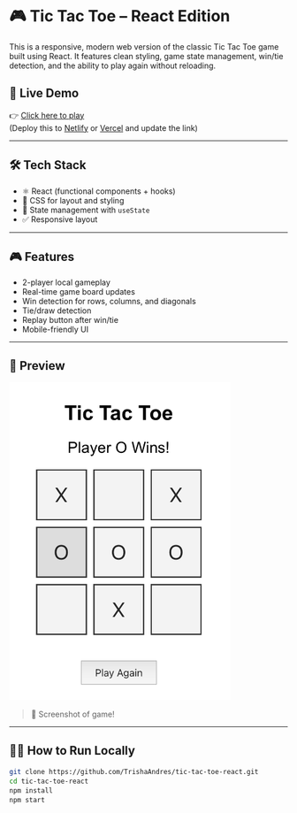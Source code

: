 # 🎮 Tic Tac Toe – React Edition

This is a responsive, modern web version of the classic Tic Tac Toe game built using React. It features clean styling, game state management, win/tie detection, and the ability to play again without reloading.

## 🚀 Live Demo

👉 [Click here to play](https://your-deployment-url.netlify.app)  
(Deploy this to [Netlify](https://www.netlify.com/) or [Vercel](https://vercel.com/) and update the link)

---

## 🛠️ Tech Stack

- ⚛️ React (functional components + hooks)
- 💅 CSS for layout and styling
- 🔁 State management with `useState`
- ✅ Responsive layout

---

## 🎮 Features

- 2-player local gameplay
- Real-time game board updates
- Win detection for rows, columns, and diagonals
- Tie/draw detection
- Replay button after win/tie
- Mobile-friendly UI

---

## 📸 Preview

<img src="./preview.png" alt="Tic Tac Toe Game Screenshot" width="400"/>

> 📸 Screenshot of game!

---

## 🧑‍💻 How to Run Locally

```bash
git clone https://github.com/TrishaAndres/tic-tac-toe-react.git
cd tic-tac-toe-react
npm install
npm start
